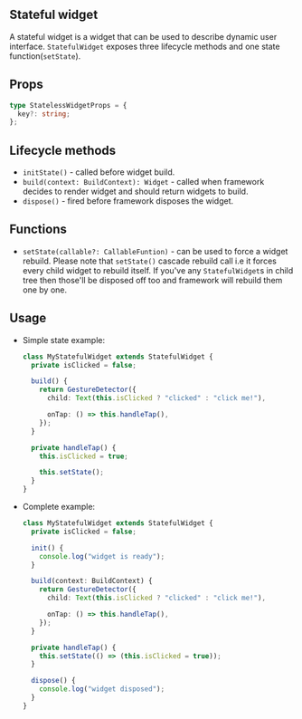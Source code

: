 ## Stateful widget

A stateful widget is a widget that can be used to describe dynamic user interface. `StatefulWidget` exposes three lifecycle methods and one state function(`setState`).

## Props

```typescript
type StatelessWidgetProps = {
  key?: string;
};
```

## Lifecycle methods

- `initState()` - called before widget build.
- `build(context: BuildContext): Widget` - called when framework decides to render widget and should return widgets to build.
- `dispose()` - fired before framework disposes the widget.

## Functions

- `setState(callable?: CallableFuntion)` - can be used to force a widget rebuild. Please note that `setState()` cascade rebuild call i.e it forces every child widget to rebuild itself. If you've any `StatefulWidget`s in child tree then those'll be disposed off too and framework will rebuild them one by one.

## Usage

- Simple state example:

  ```typescript
  class MyStatefulWidget extends StatefulWidget {
    private isClicked = false;

    build() {
      return GestureDetector({
        child: Text(this.isClicked ? "clicked" : "click me!"),

        onTap: () => this.handleTap(),
      });
    }

    private handleTap() {
      this.isClicked = true;

      this.setState();
    }
  }
  ```

- Complete example:

  ```typescript
  class MyStatefulWidget extends StatefulWidget {
    private isClicked = false;

    init() {
      console.log("widget is ready");
    }

    build(context: BuildContext) {
      return GestureDetector({
        child: Text(this.isClicked ? "clicked" : "click me!"),

        onTap: () => this.handleTap(),
      });
    }

    private handleTap() {
      this.setState(() => (this.isClicked = true));
    }

    dispose() {
      console.log("widget disposed");
    }
  }
  ```
